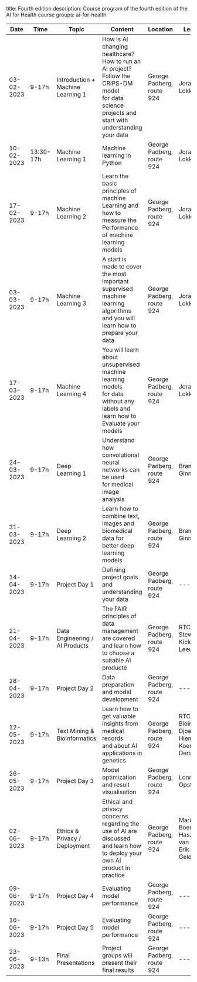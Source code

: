 title: Fourth edition
description: Course program of the fourth edition of the AI for Health course
groups: ai-for-health

| Date  | Time |  Topic  | Content | Location | Lecturer(s) |
| ----- | ------- | ------| ------ | ------ | ------ |
| 03-02-2023 | 9-17h | Introduction + Machine Learning 1| How is AI changing healthcare? How to run an AI project? Follow the CRIPS-DM model <br> for data science projects and start with understanding your data| George Padberg, route 924 | Joran Lokkerbol |
| 10-02-2023 | 13:30-17h | Machine Learning 1| Machine learning in Python | George Padberg, route 924 | Joran Lokkerbol |
| 17-02-2023 | 9-17h | Machine Learning 2| Learn the basic principles of machine Learning and <br> how to measure the Performance of machine learning models | George Padberg, route 924 | Joran Lokkerbol |
| 03-03-2023 | 9-17h | Machine Learning 3| A start is made to cover the most important supervised <br> machine learning algorithms and you will learn how to prepare your data | George Padberg, route 924 | Joran Lokkerbol |
| 17-03-2023 | 9-17h | Machine Learning 4| You will learn about unsupervised machine learning models <br>for data without any labels and learn how to Evaluate your models| George Padberg, route 924 | Joran Lokkerbol |
| 24-03-2023 | 9-17h | Deep Learning 1| Understand how convolutional neural networks can be used <br> for medical image analysis | George Padberg, route 924 |Bram van Ginneken |
| 31-03-2023 | 9-17h | Deep Learning 2| Learn how to combine text, images and biomedical data for <br> better deep learning models | George Padberg, route 924 |Bram van Ginneken |
| 14-04-2023 | 9-17h | Project Day 1 | Defining project goals and understanding your data | George Padberg, route 924 | ----- |
| 21-04-2023 | 9-17h | Data Engineering / AI Products | The FAIR principles of data management <br> are covered and learn how to choose a suitable AI producte | George Padberg, route 924 | RTC Data Stewardship, Kicky van Leeuwen |
| 28-04-2023 | 9-17h | Project Day 2 | Data preparation and model development | George Padberg, route 924 | ----- |
| 12-05-2023 | 9-17h | Text Mining & Bioinformatics | Learn how to get valuable insights from medical records <br> and about AI applications in genetics | George Padberg, route 924 | RTC Bioinformatics, Djoerd Hiemstra, Koen Dercksen |
| 26-05-2023 | 9-17h | Project Day 3 | Model optimization and result visualisation | George Padberg, route 924 | Lonneke Opsteegh |
| 02-06-2023 | 9-17h | Ethics & Privacy / Deployment | Ethical and privacy concerns regarding the use of AI are discussed and learn how to deploy your own AI product in practice | George Padberg, route 924 | Marianne Boenink, Leon Haszing, Bram van Ginneken, Erik Gelderblom |
| 09-06-2023 | 9-17h | Project Day 4 | Evaluating model performance | George Padberg, route 924 | ----- |
| 16-06-2023 | 9-17h | Project Day 5 | Evaluating model performance | George Padberg, route 924 | ----- |
| 23-06-2023 | 9-13h | Final Presentations | Project groups will present their final results | George Padberg, route 924 | ----- |
